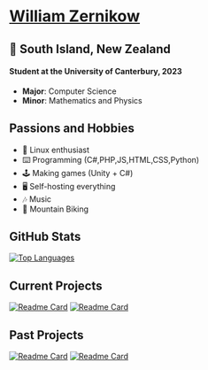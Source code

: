 <h1><a href="https://www.wzernikow.com/" target="_blank">William Zernikow</a></h1>
<h2>📍 South Island, New Zealand</h2>
<h4>Student at the University of Canterbury, 2023</h4>
<ul>
  <li><strong>Major</strong>: Computer Science</li>
  <li><strong>Minor</strong>: Mathematics and Physics</li>
</ul>

<h2>Passions and Hobbies</h2>
<ul>
  <li>🐧 Linux enthusiast</li>
  <li>⌨️ Programming (C#,PHP,JS,HTML,CSS,Python)</li>
  <li>🕹️ Making games (Unity + C#)</li>
  <li>🖥️ Self-hosting everything</li>
  <li>🎶 Music</li>
  <li>🚵 Mountain Biking</li>
</ul>

<h2>GitHub Stats</h2>

[![Top Languages](https://github-readme-stats.vercel.app/api/top-langs/?theme=github_dark&username=wzerp&layout=compact)](https://github.com/wzerp?tab=repositories)

<h2>Current Projects</h2>

[![Readme Card](https://github-readme-stats.vercel.app/api/pin/?username=wzerp&repo=Weather-Pi-Project&theme=github_dark)](https://github.com/wzerp/Weather-Pi-Project)
[![Readme Card](https://github-readme-stats.vercel.app/api/pin/?username=wzerp&repo=learning-react-js&theme=github_dark)](https://github.com/wzerp/learning-react-js)

<h2>Past Projects</h2>

[![Readme Card](https://github-readme-stats.vercel.app/api/pin/?username=wzerp&repo=12DGT-Maths-Game&theme=github_dark)](https://github.com/wzerp/12DGT-Maths-Game)
[![Readme Card](https://github-readme-stats.vercel.app/api/pin/?username=wzerp&repo=Retribution&theme=github_dark)](https://github.com/wzerp/Retribution)

